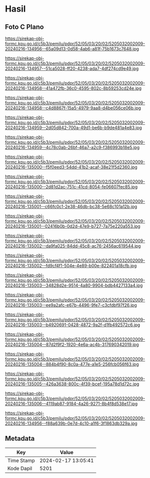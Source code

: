 # Hasil

## Foto C Plano

https://sirekap-obj-formc.kpu.go.id/c5b3/pemilu/pdpr/52/05/03/20/02/5205032002009-20240216-134956--65a09d13-0d58-4ab6-a81f-75b1673c7648.jpg

https://sirekap-obj-formc.kpu.go.id/c5b3/pemilu/pdpr/52/05/03/20/02/5205032002009-20240216-134957--51ca5028-ff20-4238-ada7-4df274cd9e49.jpg

https://sirekap-obj-formc.kpu.go.id/c5b3/pemilu/pdpr/52/05/03/20/02/5205032002009-20240216-134958--41a472fb-36c0-4595-802c-8b59253cd24e.jpg

https://sirekap-obj-formc.kpu.go.id/c5b3/pemilu/pdpr/52/05/03/20/02/5205032002009-20240216-134958--c4d8867f-15a5-4979-9aa8-d4be056ce06b.jpg

https://sirekap-obj-formc.kpu.go.id/c5b3/pemilu/pdpr/52/05/03/20/02/5205032002009-20240216-134959--2d05d842-700a-49d1-be6b-b9de481a4e83.jpg

https://sirekap-obj-formc.kpu.go.id/c5b3/pemilu/pdpr/52/05/03/20/02/5205032002009-20240216-134959--4c78c0ab-26bf-46a7-a2c9-f386993b18e5.jpg

https://sirekap-obj-formc.kpu.go.id/c5b3/pemilu/pdpr/52/05/03/20/02/5205032002009-20240216-135000--f5f0eed3-54dd-41b2-acaf-38e21f5d2360.jpg

https://sirekap-obj-formc.kpu.go.id/c5b3/pemilu/pdpr/52/05/03/20/02/5205032002009-20240216-135000--2d81d2ac-751c-41cd-8054-fe06607fec85.jpg

https://sirekap-obj-formc.kpu.go.id/c5b3/pemilu/pdpr/52/05/03/20/02/5205032002009-20240216-135001--c66fc0c1-2e38-46db-bc38-5e68c101a12b.jpg

https://sirekap-obj-formc.kpu.go.id/c5b3/pemilu/pdpr/52/05/03/20/02/5205032002009-20240216-135001--02416b0b-0d2d-47e9-b727-7a75e220a553.jpg

https://sirekap-obj-formc.kpu.go.id/c5b3/pemilu/pdpr/52/05/03/20/02/5205032002009-20240216-135002--da9fa025-84dd-45c8-ac76-2456ac619544.jpg

https://sirekap-obj-formc.kpu.go.id/c5b3/pemilu/pdpr/52/05/03/20/02/5205032002009-20240216-135002--fd9cf4f1-504e-4e89-b00e-822401a18cfb.jpg

https://sirekap-obj-formc.kpu.go.id/c5b3/pemilu/pdpr/52/05/03/20/02/5205032002009-20240216-135003--34828d2e-9514-4a80-9904-bdb4427133a4.jpg

https://sirekap-obj-formc.kpu.go.id/c5b3/pemilu/pdpr/52/05/03/20/02/5205032002009-20240216-135003--ee9a2afc-e67b-4496-9fe7-c3cfdbf97f26.jpg

https://sirekap-obj-formc.kpu.go.id/c5b3/pemilu/pdpr/52/05/03/20/02/5205032002009-20240216-135003--b4920691-0428-4872-9a2f-d1fb492572c6.jpg

https://sirekap-obj-formc.kpu.go.id/c5b3/pemilu/pdpr/52/05/03/20/02/5205032002009-20240216-135004--87d2f9f2-1920-4e6a-ac4b-317690342019.jpg

https://sirekap-obj-formc.kpu.go.id/c5b3/pemilu/pdpr/52/05/03/20/02/5205032002009-20240216-135004--884b4f90-8c0a-477e-a1e5-256fcb056f63.jpg

https://sirekap-obj-formc.kpu.go.id/c5b3/pemilu/pdpr/52/05/03/20/02/5205032002009-20240216-135005--426a3638-800c-4f39-bcef-195a78d1d72c.jpg

https://sirekap-obj-formc.kpu.go.id/c5b3/pemilu/pdpr/52/05/03/20/02/5205032002009-20240216-135006--4119ab87-9184-4a26-9271-8b4f8d538e17.jpg

https://sirekap-obj-formc.kpu.go.id/c5b3/pemilu/pdpr/52/05/03/20/02/5205032002009-20240216-134956--f88a639b-0e7d-4c10-a1f6-3f1863db329a.jpg


## Metadata

| Key        | Value               |
| ---------- | ------------------- |
| Time Stamp | 2024-02-17 13:05:41 |
| Kode Dapil | 5201                |



